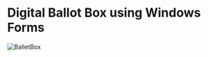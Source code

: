 # Digital Ballot Box using Windows Forms

![BalletBox](https://user-images.githubusercontent.com/37857818/112227651-bfc93f00-8c0e-11eb-92f7-3444ddee3d83.png)
